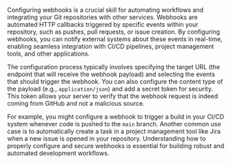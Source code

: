 Configuring webhooks is a crucial skill for automating workflows and integrating your Git repositories with other services. Webhooks are automated HTTP callbacks triggered by specific events within your repository, such as pushes, pull requests, or issue creation. By configuring webhooks, you can notify external systems about these events in real-time, enabling seamless integration with CI/CD pipelines, project management tools, and other applications.

The configuration process typically involves specifying the target URL (the endpoint that will receive the webhook payload) and selecting the events that should trigger the webhook. You can also configure the content type of the payload (e.g., `application/json`) and add a secret token for security. This token allows your server to verify that the webhook request is indeed coming from GitHub and not a malicious source.

For example, you might configure a webhook to trigger a build in your CI/CD system whenever code is pushed to the `main` branch. Another common use case is to automatically create a task in a project management tool like Jira when a new issue is opened in your repository. Understanding how to properly configure and secure webhooks is essential for building robust and automated development workflows.